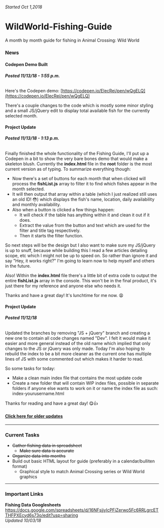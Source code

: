 ###### Started Oct 1,2018

# WildWorld-Fishing-Guide
A month by month guide for fishing in Animal Crossing: Wild World

### News

#### Codepen Demo Built
###### **Posted 11/13/18 - 1:55 p.m.**

Here's the Codepen demo: [https://codepen.io/ElecRei/pen/wQgELQ](https://codepen.io/ElecRei/pen/wQgELQ)

There's a couple changes to the code which is mostly some minor styling and a small JS/jQuery edit to display total available fish for the currently selected month.

#### Project Update
###### **Posted 11/13/18 - 1:13 p.m.**

Finally finished the whole functionality of the Fishing Guide, I'll put up a Codepen in a bit to show the very bare bones demo that would make a skeleton blush. Currently the **index.html** file in the **root** folder is the most current version as of typing. To summarize everything though:

* Now there's a set of buttons for each month that when clicked will process the **fishList.js** array to filter it to find which fishes appear in the month selected.
* It will then output that array within a table (which I just realized still uses an old ID! :flushed:) which displays the fish's name, location, daily availability and monthly availability.
* Also when a button is clicked a few things happen:
   * It will check if the table has anything within it and clean it out if it does.
   * Extract the value from the button and text which are used for the filter and title tag respectively.
   * Then it starts the filter function.
   
So next steps will be the design but I also want to make sure my JS/jQuery is up to snuff, because while building this I read a few articles detailing scope, etc which I might not be up to speed on. So rather than ignore it and say "Hey, it works right?" I'm going to learn now to help myself and others in the future.

Also! Within the **index.html** file there's a little bit of extra code to output the entire **fishList.js** array in the console. This won't be in the final product, it's just there for my reference and anyone else who needs it.

Thanks and have a great day! It's lunchtime for me now. :weary:

#### Project Update
###### **Posted 11/12/18**

Updated the branches by removing "JS + jQuery" branch and creating a new one to contain all code changes named "Dev". I felt it would make it easier and more general instead of the old name which implied that only changes to the JS or jQuery was only made. Today I'm also hoping to rebuild the index to be a bit more cleaner as the current one has multiple lines of JS with some commented out which makes it harder to read.

So some tasks for today:

* Make a clean main index file that contains the most update code
* Create a new folder that will contain WIP index files, possible in separate folders if anyone else wants to work on it or name the index file as such: index-yourusername.html

Thanks for reading and have a great day! :yum::+1:

#### [Click here for older updates](https://github.com/ElecRei/WildWorld-Fishing-Guide/blob/master/updates-archive.md)

---

### Current Tasks

* ~~Gather fishing data in spreadsheet~~
  * ~~Make sure data is accurate~~
* ~~Organize data into months~~
* Build out basic HTML layout for guide (preferably in a calendar/bulliten format)
  * Graphical style to match Animal Crossing series or Wild World graphics

---

### Important Links

**Fishing Data Googlesheets**
https://docs.google.com/spreadsheets/d/16NFsjjyIcPFiZerwo5Fc6RRLgrcETTHFPXEcyd6s73o/edit?usp=sharing  
*Updated 10/03/18*
